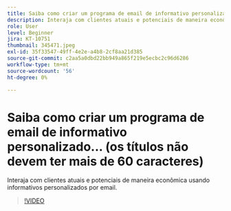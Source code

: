 ```yaml
---
title: Saiba como criar um programa de email de informativo personalizado... (os títulos não devem ter mais de 60 caracteres)
description: Interaja com clientes atuais e potenciais de maneira econômica usando informativos personalizados por email.
role: User
level: Beginner
jira: KT-10751
thumbnail: 345471.jpeg
exl-id: 35f33547-49ff-4e2e-a4b8-2cf8aa21d385
source-git-commit: c2aa5a0dbd22bb949a865f219e5ecbc2c96d6286
workflow-type: tm+mt
source-wordcount: '56'
ht-degree: 0%

---
```


# Saiba como criar um programa de email de informativo personalizado... (os títulos não devem ter mais de 60 caracteres)

Interaja com clientes atuais e potenciais de maneira econômica usando informativos personalizados por email.

>[!VIDEO](https://video.tv.adobe.com/v/345471/?quality=12&learn=on)
